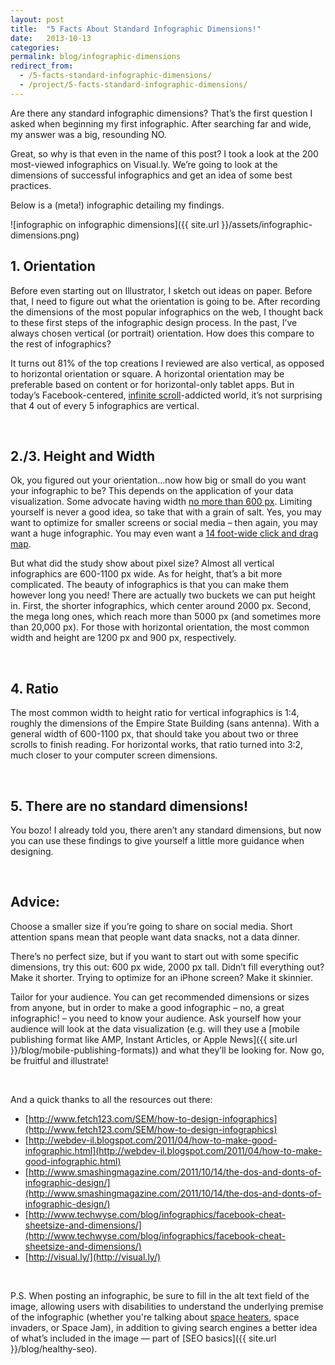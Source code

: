 ```yaml
---
layout: post
title:  "5 Facts About Standard Infographic Dimensions!"
date:   2013-10-13
categories:
permalink: blog/infographic-dimensions
redirect_from:
  - /5-facts-standard-infographic-dimensions/
  - /project/5-facts-standard-infographic-dimensions/
---
```


Are there any standard infographic dimensions? That’s the first question I asked when beginning my first infographic. After searching far and wide, my answer was a big, resounding NO.

Great, so why is that even in the name of this post? I took a look at the 200 most-viewed infographics on Visual.ly. We’re going to look at the dimensions of successful infographics and get an idea of some best practices.

Below is a (meta!) infographic detailing my findings.

![infographic on infographic dimensions]({{ site.url }}/assets/infographic-dimensions.png)

## 1. Orientation

Before even starting out on Illustrator, I sketch out ideas on paper. Before that, I need to figure out what the orientation is going to be. After recording the dimensions of the most popular infographics on the web, I thought back to these first steps of the infographic design process. In the past, I’ve always chosen vertical (or portrait) orientation. How does this compare to the rest of infographics?

It turns out 81% of the top creations I reviewed are also vertical, as opposed to horizontal orientation or square. A horizontal orientation may be preferable based on content or for horizontal-only tablet apps. But in today’s Facebook-centered, [infinite scroll](http://www.designyourway.net/blog/inspiration/when-to-use-infinite-scrolling-and-when-to-avoid-it)-addicted world, it’s not surprising that 4 out of every 5 infographics are vertical.

 

## 2./3. Height and Width

Ok, you figured out your orientation…now how big or small do you want your infographic to be? This depends on the application of your data visualization. Some advocate having width [no more than 600 px](http://www.infographicdesignteam.com/blog/even-infographics-have-size-standards). Limiting yourself is never a good idea, so take that with a grain of salt. Yes, you may want to optimize for smaller screens or social media – then again, you may want a huge infographic. You may even want a [14 foot-wide click and drag map](http://xkcd.com/1110/).

But what did the study show about pixel size? Almost all vertical infographics are 600-1100 px wide. As for height, that’s a bit more complicated. The beauty of infographics is that you can make them however long you need! There are actually two buckets we can put height in. First, the shorter infographics, which center around 2000 px. Second, the mega long ones, which reach more than 5000 px (and sometimes more than 20,000 px). For those with horizontal orientation, the most common width and height are 1200 px and 900 px, respectively.

 

## 4. Ratio

The most common width to height ratio for vertical infographics is 1:4, roughly the dimensions of the Empire State Building (sans antenna). With a general width of 600-1100 px, that should take you about two or three scrolls to finish reading. For horizontal works, that ratio turned into 3:2, much closer to your computer screen dimensions.

 

## 5. There are no standard dimensions!

You bozo! I already told you, there aren’t any standard dimensions, but now you can use these findings to give yourself a little more guidance when designing.

 

## Advice:

Choose a smaller size if you’re going to share on social media. Short attention spans mean that people want data snacks, not a data dinner.

There’s no perfect size, but if you want to start out with some specific dimensions, try this out: 600 px wide, 2000 px tall. Didn’t fill everything out? Make it shorter. Trying to optimize for an iPhone screen? Make it skinnier.

Tailor for your audience. You can get recommended dimensions or sizes from anyone, but in order to make a good infographic – no, a great infographic! – you need to know your audience. Ask yourself how your audience will look at the data visualization (e.g. will they use a [mobile publishing format like AMP, Instant Articles, or Apple News]({{ site.url }}/blog/mobile-publishing-formats)) and what they’ll be looking for. Now go, be fruitful and illustrate!

 

And a quick thanks to all the resources out there:

- [http://www.fetch123.com/SEM/how-to-design-infographics](http://www.fetch123.com/SEM/how-to-design-infographics)  
- [http://webdev-il.blogspot.com/2011/04/how-to-make-good-infographic.html](http://webdev-il.blogspot.com/2011/04/how-to-make-good-infographic.html)  
- [http://www.smashingmagazine.com/2011/10/14/the-dos-and-donts-of-infographic-design/](http://www.smashingmagazine.com/2011/10/14/the-dos-and-donts-of-infographic-design/)  
- [http://www.techwyse.com/blog/infographics/facebook-cheat-sheetsize-and-dimensions/](http://www.techwyse.com/blog/infographics/facebook-cheat-sheetsize-and-dimensions/)  
- [http://visual.ly/](http://visual.ly/)

 

P.S. When posting an infographic, be sure to fill in the alt text field of the image, allowing users with disabilities to understand the underlying premise of the infographic (whether you're talking about [space heaters](https://hvac.ninja/guides/space-heaters/), space invaders, or Space Jam), in addition to giving search engines a better idea of what’s included in the image — part of [SEO basics]({{ site.url }}/blog/healthy-seo).
